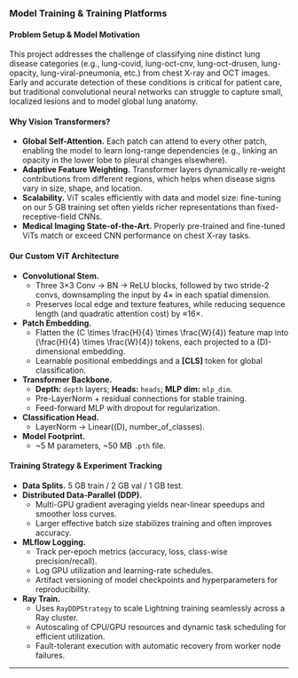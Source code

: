### Model Training & Training Platforms

#### Problem Setup & Model Motivation

This project addresses the challenge of classifying nine distinct lung disease categories (e.g., lung-covid, lung-oct-cnv, lung-oct-drusen, lung-opacity, lung-viral-pneumonia, etc.) from chest X-ray and OCT images. Early and accurate detection of these conditions is critical for patient care, but traditional convolutional neural networks can struggle to capture small, localized lesions and to model global lung anatomy.

#### Why Vision Transformers?

- **Global Self-Attention.** Each patch can attend to every other patch, enabling the model to learn long-range dependencies (e.g., linking an opacity in the lower lobe to pleural changes elsewhere).  
- **Adaptive Feature Weighting.** Transformer layers dynamically re-weight contributions from different regions, which helps when disease signs vary in size, shape, and location.  
- **Scalability.** ViT scales efficiently with data and model size: fine-tuning on our 5 GB training set often yields richer representations than fixed-receptive-field CNNs.  
- **Medical Imaging State-of-the-Art.** Properly pre-trained and fine-tuned ViTs match or exceed CNN performance on chest X-ray tasks.

#### Our Custom ViT Architecture

- **Convolutional Stem.**  
  - Three 3×3 Conv → BN → ReLU blocks, followed by two stride-2 convs, downsampling the input by 4× in each spatial dimension.  
  - Preserves local edge and texture features, while reducing sequence length (and quadratic attention cost) by ≈16×.  
- **Patch Embedding.**  
  - Flatten the \(C \times \frac{H}{4} \times \frac{W}{4}\) feature map into \(\frac{H}{4} \times \frac{W}{4}\) tokens, each projected to a \(D\)-dimensional embedding.  
  - Learnable positional embeddings and a **[CLS]** token for global classification.  
- **Transformer Backbone.**  
  - **Depth:** `depth` layers; **Heads:** `heads`; **MLP dim:** `mlp_dim`.  
  - Pre-LayerNorm + residual connections for stable training.  
  - Feed-forward MLP with dropout for regularization.  
- **Classification Head.**  
  - LayerNorm → Linear(\(D\), number_of_classes).  
- **Model Footprint.**  
  - ~5 M parameters, ~50 MB `.pth` file.

#### Training Strategy & Experiment Tracking

- **Data Splits.** 5 GB train / 2 GB val / 1 GB test.  
- **Distributed Data-Parallel (DDP).**  
  - Multi-GPU gradient averaging yields near-linear speedups and smoother loss curves.  
  - Larger effective batch size stabilizes training and often improves accuracy.  
- **MLflow Logging.**  
  - Track per-epoch metrics (accuracy, loss, class-wise precision/recall).  
  - Log GPU utilization and learning-rate schedules.  
  - Artifact versioning of model checkpoints and hyperparameters for reproducibility.  
- **Ray Train.**  
  - Uses `RayDDPStrategy` to scale Lightning training seamlessly across a Ray cluster.  
  - Autoscaling of CPU/GPU resources and dynamic task scheduling for efficient utilization.  
  - Fault-tolerant execution with automatic recovery from worker node failures.

---
